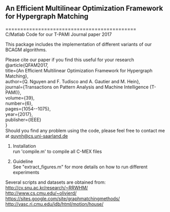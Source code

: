 ## An Efficient Multilinear Optimization Framework for Hypergraph Matching

============================================  
C/Matlab Code for our T-PAMI Journal paper 2017  

This package includes the implementation of different variants of our BCAGM algorithms.

Please cite our paper if you find this useful for your research  
@article{QFAM2017,  
  title={An Efficient Multilinear Optimization Framework for Hypergraph Matching},  
  author={Q. Nguyen and F. Tudisco and A. Gautier and M. Hein},  
  journal={Transactions on Pattern Analysis and Machine Intelligence (T-PAMI)},  
  volume={39},  
  number={6},  
  pages={1054--1075},  
  year={2017},  
  publisher={IEEE}  
}  
Should you find any problem using the code, please feel free to contact me at quynh@cs.uni-saarland.de  

1. Installation  
    run 'compile.m' to compile all C-MEX files  
    
2. Guideline  
    See "extract_figures.m" for more details on how to run different experiments  
    
Several scripts and datasets are obtained from:  
    http://cv.snu.ac.kr/research/~RRWHM/  
    http://www.cs.cmu.edu/~olivierd/  
    https://sites.google.com/site/graphmatchingmethods/  
    http://vasc.ri.cmu.edu/idb/html/motion/house/  
